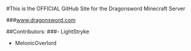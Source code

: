 #This is the OFFICIAL GitHub Site for the Dragonsword Minecraft Server 

###www.dragonsword.com

##Contributors:
###- LightStryke
   - MelonicOverlord
